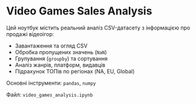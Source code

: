 # Video Games Sales Analysis

Цей ноутбук містить реальний аналіз CSV-датасету з інформацією про продажі відеоігор:
- Завантаження та огляд CSV
- Обробка пропущених значень (`NaN`)
- Групування (`groupby`) та сортування
- Аналіз жанрів, платформ, видавців
- Підрахунок ТОПів по регіонах (NA, EU, Global)

Основні інструменти: `pandas`, `numpy`

Файл: `video_games_analysis.ipynb`

